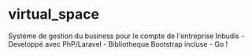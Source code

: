 # virtual_space
Système de gestion du business pour le compte de l'entreprise Inbudis - Developpé avec PhP/Laravel - Bibliotheque Bootstrap incluse - Go !
